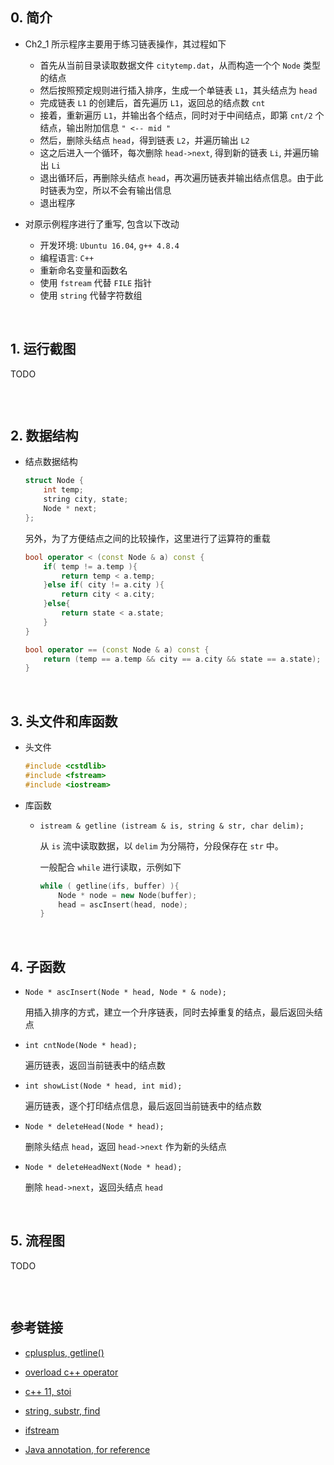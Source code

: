 ##	0. 简介

*	Ch2_1 所示程序主要用于练习链表操作，其过程如下

	*	首先从当前目录读取数据文件 `citytemp.dat`，从而构造一个个 `Node` 类型的结点
	*	然后按照预定规则进行插入排序，生成一个单链表 `L1`，其头结点为 `head`
	*	完成链表 `L1` 的创建后，首先遍历 `L1`，返回总的结点数 `cnt`
	*	接着，重新遍历 `L1`，并输出各个结点，同时对于中间结点，即第 `cnt/2` 个结点，输出附加信息 `" <-- mid "`
	*	然后，删除头结点 `head`，得到链表 `L2`，并遍历输出 `L2`
	*	这之后进入一个循环，每次删除 `head->next`, 得到新的链表 `Li`, 并遍历输出 `Li`
	*	退出循环后，再删除头结点 `head`，再次遍历链表并输出结点信息。由于此时链表为空，所以不会有输出信息
	*	退出程序

*	对原示例程序进行了重写, 包含以下改动

	*	开发环境: `Ubuntu 16.04`, `g++ 4.8.4`
	*	编程语言: `C++`
	*	重新命名变量和函数名
	*	使用 `fstream` 代替 `FILE` 指针
	*	使用 `string` 代替字符数组

<br>

##	1. 运行截图

TODO

![]()

<br>

##	2. 数据结构

*	结点数据结构

	```cpp
	struct Node {
		int temp;
		string city, state;
		Node * next;
	};
	```

	另外，为了方便结点之间的比较操作，这里进行了运算符的重载

	```cpp
	bool operator < (const Node & a) const {
		if( temp != a.temp ){
			return temp < a.temp;
		}else if( city != a.city ){
			return city < a.city;
		}else{
			return state < a.state;
		}
	}

	bool operator == (const Node & a) const {
		return (temp == a.temp && city == a.city && state == a.state);
	}
	```

<br>

##	3. 头文件和库函数

*	头文件

	```cpp
	#include <cstdlib>
	#include <fstream>
	#include <iostream>
	```

*	库函数

	*	`istream & getline (istream & is, string & str, char delim);`

		从 `is` 流中读取数据，以 `delim` 为分隔符，分段保存在 `str` 中。

		一般配合 `while` 进行读取，示例如下

		```cpp
		while ( getline(ifs, buffer) ){
			Node * node = new Node(buffer);
			head = ascInsert(head, node);
		}
		```

<br>

##	4. 子函数

*	`Node * ascInsert(Node * head, Node * & node);`

	用插入排序的方式，建立一个升序链表，同时去掉重复的结点，最后返回头结点

*	`int cntNode(Node * head);`

	遍历链表，返回当前链表中的结点数

*	`int showList(Node * head, int mid);`

	遍历链表，逐个打印结点信息，最后返回当前链表中的结点数

*	`Node * deleteHead(Node * head);`

	删除头结点 `head`，返回 `head->next` 作为新的头结点

*	`Node * deleteHeadNext(Node * head);`

	删除 `head->next`，返回头结点 `head` 

<br>

##	5. 流程图

TODO

![]()

<br>

##	参考链接

*	[cplusplus, getline()](http://www.cplusplus.com/reference/string/string/getline/)

*	[overload c++ operator](https://github.com/jJayyyyyyy/OJ/blob/master/tools/STL_usage.cpp)

*	[c++ 11, stoi](http://www.cplusplus.com/reference/string/stoi/)

*	[string, substr, find](http://www.cplusplus.com/reference/string/string/)

*	[ifstream](http://www.cplusplus.com/reference/fstream/ifstream/open/)

*	[Java annotation, for reference](https://blog.csdn.net/jcy1009015337/article/details/53819253)

<br>
